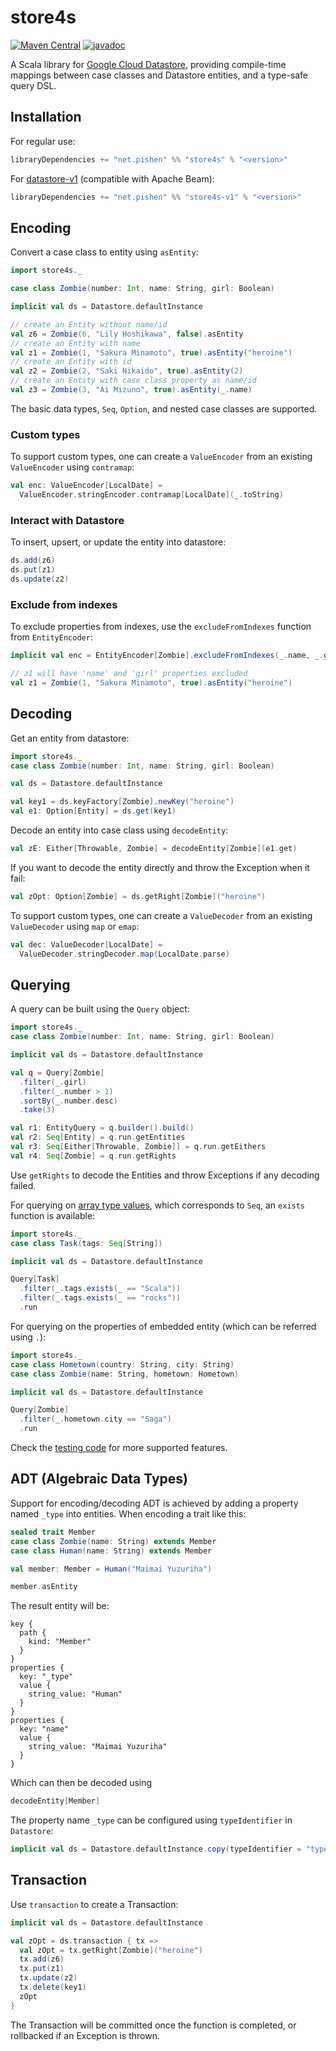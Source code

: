 # store4s

[![Maven Central](https://maven-badges.herokuapp.com/maven-central/net.pishen/store4s_2.13/badge.svg)](https://maven-badges.herokuapp.com/maven-central/net.pishen/store4s_2.13)
[![javadoc](https://javadoc.io/badge2/net.pishen/store4s_2.13/javadoc.svg)](https://javadoc.io/doc/net.pishen/store4s_2.13)

A Scala library for [Google Cloud Datastore](https://cloud.google.com/datastore), providing compile-time mappings between case classes and Datastore entities, and a type-safe query DSL.

## Installation

For regular use:
```scala
libraryDependencies += "net.pishen" %% "store4s" % "<version>"
```

For [datastore-v1](https://github.com/googleapis/google-cloud-datastore) (compatible with Apache Beam):
```scala
libraryDependencies += "net.pishen" %% "store4s-v1" % "<version>"
```

## Encoding
Convert a case class to entity using `asEntity`:
```scala
import store4s._

case class Zombie(number: Int, name: String, girl: Boolean)

implicit val ds = Datastore.defaultInstance

// create an Entity without name/id
val z6 = Zombie(6, "Lily Hoshikawa", false).asEntity
// create an Entity with name
val z1 = Zombie(1, "Sakura Minamoto", true).asEntity("heroine")
// create an Entity with id
val z2 = Zombie(2, "Saki Nikaido", true).asEntity(2)
// create an Entity with case class property as name/id
val z3 = Zombie(3, "Ai Mizuno", true).asEntity(_.name)
```
The basic data types, `Seq`, `Option`, and nested case classes are supported.

### Custom types
To support custom types, one can create a `ValueEncoder` from an existing `ValueEncoder` using `contramap`:
```scala
val enc: ValueEncoder[LocalDate] =
  ValueEncoder.stringEncoder.contramap[LocalDate](_.toString)
```

### Interact with Datastore
To insert, upsert, or update the entity into datastore:
```scala
ds.add(z6)
ds.put(z1)
ds.update(z2)
```

### Exclude from indexes
To exclude properties from indexes, use the `excludeFromIndexes` function from `EntityEncoder`:
```scala
implicit val enc = EntityEncoder[Zombie].excludeFromIndexes(_.name, _.girl)

// z1 will have 'name' and 'girl' properties excluded
val z1 = Zombie(1, "Sakura Minamoto", true).asEntity("heroine")
```

## Decoding
Get an entity from datastore:
```scala
import store4s._
case class Zombie(number: Int, name: String, girl: Boolean)

val ds = Datastore.defaultInstance

val key1 = ds.keyFactory[Zombie].newKey("heroine")
val e1: Option[Entity] = ds.get(key1)
```

Decode an entity into case class using `decodeEntity`:
```scala
val zE: Either[Throwable, Zombie] = decodeEntity[Zombie](e1.get)
```

If you want to decode the entity directly and throw the Exception when it fail:
```scala
val zOpt: Option[Zombie] = ds.getRight[Zombie]("heroine")
```

To support custom types, one can create a `ValueDecoder` from an existing `ValueDecoder` using `map` or `emap`:
```scala
val dec: ValueDecoder[LocalDate] =
  ValueDecoder.stringDecoder.map(LocalDate.parse)
```

## Querying
A query can be built using the `Query` object:
```scala
import store4s._
case class Zombie(number: Int, name: String, girl: Boolean)

implicit val ds = Datastore.defaultInstance

val q = Query[Zombie]
  .filter(_.girl)
  .filter(_.number > 1)
  .sortBy(_.number.desc)
  .take(3)

val r1: EntityQuery = q.builder().build()
val r2: Seq[Entity] = q.run.getEntities
val r3: Seq[Either[Throwable, Zombie]] = q.run.getEithers
val r4: Seq[Zombie] = q.run.getRights
```

Use `getRights` to decode the Entities and throw Exceptions if any decoding failed.

For querying on [array type values](https://cloud.google.com/datastore/docs/concepts/queries#multiple_equality_filters), which corresponds to `Seq`, an `exists` function is available:
```scala
import store4s._
case class Task(tags: Seq[String])

implicit val ds = Datastore.defaultInstance

Query[Task]
  .filter(_.tags.exists(_ == "Scala"))
  .filter(_.tags.exists(_ == "rocks"))
  .run
```

For querying on the properties of embedded entity (which can be referred using `.`):
```scala
import store4s._
case class Hometown(country: String, city: String)
case class Zombie(name: String, hometown: Hometown)

implicit val ds = Datastore.defaultInstance

Query[Zombie]
  .filter(_.hometown.city == "Saga")
  .run
```

Check the [testing code](store4s/src/test/scala/store4s/QuerySpec.scala) for more supported features.

## ADT (Algebraic Data Types)

Support for encoding/decoding ADT is achieved by adding a property named `_type` into entities. When encoding a trait like this:

```scala
sealed trait Member
case class Zombie(name: String) extends Member
case class Human(name: String) extends Member

val member: Member = Human("Maimai Yuzuriha")

member.asEntity
```

The result entity will be:

```
key {
  path {
    kind: "Member"
  }
}
properties {
  key: "_type"
  value {
    string_value: "Human"
  }
}
properties {
  key: "name"
  value {
    string_value: "Maimai Yuzuriha"
  }
}
```

Which can then be decoded using

```scala
decodeEntity[Member]
```

The property name `_type` can be configured using `typeIdentifier` in `Datastore`:

```scala
implicit val ds = Datastore.defaultInstance.copy(typeIdentifier = "typeName")
```

## Transaction

Use `transaction` to create a Transaction:

```scala
implicit val ds = Datastore.defaultInstance

val zOpt = ds.transaction { tx =>
  val zOpt = tx.getRight[Zombie]("heroine")
  tx.add(z6)
  tx.put(z1)
  tx.update(z2)
  tx.delete(key1)
  zOpt
}
```

The Transaction will be committed once the function is completed, or rollbacked if an Exception is thrown.
